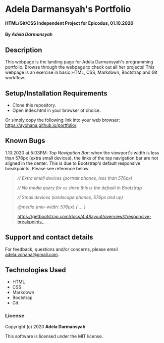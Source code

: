# Adela Darmansyah's Portfolio

#### HTML/Git/CSS Independent Project for Epicodus, 01.10.2020

#### By _**Adela Darmansyah**_

## Description

This webpage is the landing page for Adela Darmansyah's programming portfolio. Browse through the webpage to check out all her projects! This webpage is an exercise in basic HTML, CSS, Markdown, Bootstrap and Git workflow.

## Setup/Installation Requirements

* Clone this repository.
* Open index.html in your browser of choice.

Or simply copy the following link into your web browser: https://ayohana.github.io/portfolio/

## Known Bugs

1.10.2020 at 5:03PM:
_Top Navigation Bar:_ when the viewport's width is less than 576px (extra small devices), the links of the top navigation bar are not aligned in the center. This is due to Bootstrap's default responsive breakpoints. Please see reference below.

> _// Extra small devices (portrait phones, less than 576px)_
>
> _// No media query for `xs` since this is the default in Bootstrap_
>
> _// Small devices (landscape phones, 576px and up)_
>
> _@media (min-width: 576px) { ... }_
>
> https://getbootstrap.com/docs/4.4/layout/overview/#responsive-breakpoints_

## Support and contact details

For feedback, questions and/or concerns, please email adela.yohana@gmail.com.

## Technologies Used

* HTML
* CSS
* Markdown
* Bootstrap
* Git

### License

Copyright (c) 2020 **Adela Darmansyah**

This software is licensed under the MIT license.

